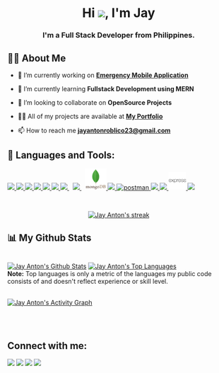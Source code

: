 <h1 align="center">Hi <img src="https://raw.githubusercontent.com/MartinHeinz/MartinHeinz/master/wave.gif" width="30px">, I'm Jay</h1>
<h3 align="center">I'm a Full Stack Developer from Philippines.</h3>

## 🙋‍♂️ About Me

- 🔭 I’m currently working on **[Emergency Mobile Application](https://github.com/Juan-Tapp/)**

- 🌱 I’m currently learning **Fullstack Development using MERN**

- 👯 I’m looking to collaborate on **OpenSource Projects**

- 👨‍💻 All of my projects are available at **[My Portfolio](https://jayantonroblico.tech)**

- 📫 How to reach me **jayantonroblico23@gmail.com**

## 🚀 Languages and Tools:

<p align="left"> 
    <!-- <a href="https://www.java.com" target="_blank"> <img src="https://img.icons8.com/color/48/000000/java-coffee-cup-logo.png"/> </a> -->
    <a href="https://reactjs.org/" target="_blank"> <img src="https://img.icons8.com/color/48/000000/react-native.png"/> </a>
    <!-- <a href="https://spring.io/projects/spring-boot" target="_blank"> <img src="https://img.icons8.com/color/48/000000/spring-logo.png"/> </a>  -->
    <a href="https://developer.mozilla.org/en-US/docs/Web/JavaScript" target="_blank"> <img src="https://img.icons8.com/color/48/000000/javascript.png"/> </a> 
    <a href="https://www.w3.org/html/" target="_blank"> <img src="https://img.icons8.com/color/48/000000/html-5.png"/> </a> 
    <a href="https://www.w3schools.com/css/" target="_blank"> <img src="https://img.icons8.com/color/48/000000/css3.png"/> </a> 
    <a href="https://getbootstrap.com" target="_blank"> <img src="https://img.icons8.com/color/48/000000/bootstrap.png"/> </a> 
    <a href="https://www.python.org" target="_blank"> <img src="https://img.icons8.com/color/48/000000/python.png"/> </a> 
    <a style="padding-right:8px;" href="https://nodejs.org" target="_blank"> <img src="https://img.icons8.com/color/48/000000/nodejs.png"/> </a> 
    <a style="padding-right:8px;" href="https://www.mysql.com/" target="_blank"> <img src="https://img.icons8.com/fluent/50/000000/mysql-logo.png"/> </a>
    <a href="https://www.mongodb.com/" target="_blank"> <img src="https://raw.githubusercontent.com/devicons/devicon/master/icons/mongodb/mongodb-original-wordmark.svg" alt="mongodb" width="48" height="48"/> </a> 
    <a href="https://firebase.google.com/" target="_blank"> <img src="https://img.icons8.com/color/48/000000/firebase.png"/> </a> 
    <a href="https://postman.com" target="_blank"> <img src="https://www.vectorlogo.zone/logos/getpostman/getpostman-icon.svg" alt="postman" width="45" height="45"/> </a>   
    <a href="https://git-scm.com/" target="_blank"> <img src="https://img.icons8.com/color/48/000000/git.png"/> </a> 
    <!-- <a href="https://www.jenkins.io" target="_blank"> <img src="https://www.vectorlogo.zone/logos/jenkins/jenkins-icon.svg" alt="jenkins" width="48" height="48"/> </a>  -->
    <a href="https://redux.js.org" target="_blank"> <img src="https://img.icons8.com/color/48/000000/redux.png"/> </a>
    <a href="https://expressjs.com" target="_blank"> <img src="https://raw.githubusercontent.com/devicons/devicon/master/icons/express/express-original-wordmark.svg" alt="express" width="40" height="40"/> </a>
    <a href="https://www.djangoproject.com/"><img src="https://img.icons8.com/color/48/000000/django.png"/></a>
</p>

<!-- [![React Badge](https://img.shields.io/badge/-React-61DBFB?style=for-the-badge&labelColor=black&logo=react&logoColor=61DBFB)](#)  [![Javascript Badge](https://img.shields.io/badge/-Javascript-F0DB4F?style=for-the-badge&labelColor=black&logo=javascript&logoColor=F0DB4F)](#) [![Typescript Badge](https://img.shields.io/badge/-Typescript-007acc?style=for-the-badge&labelColor=black&logo=typescript&logoColor=007acc)](#) [![Nodejs Badge](https://img.shields.io/badge/-Nodejs-3C873A?style=for-the-badge&labelColor=black&logo=node.js&logoColor=3C873A)](#) [![GraphQL Badge](https://img.shields.io/badge/-GraphQl-e535ab?style=for-the-badge&labelColor=black&logo=node.js&logoColor=e535ab)](#) -->
<br/>

<p align="center">
    <a href="https://github.com/saerdyey/github-readme-streak-stats">
        <img title="🔥 Get streak stats for your profile at git.io/streak-stats" alt="Jay Anton's streak" src="https://github-readme-streak-stats.herokuapp.com/?user=saerdyey&theme=black-ice&hide_border=true&stroke=0000&background=060A0CD0"/>
    </a>
</p>

## 📊 My Github Stats

  <br/>
    <a href="https://github.com/saerdyey/github-readme-stats"><img alt="Jay Anton's Github Stats" src="https://github-readme-stats.vercel.app/api?username=saerdyey&show_icons=true&count_private=true&theme=react&hide_border=true&bg_color=0D1117" /></a>
  <a href="https://github.com/saerdyey/github-readme-stats"><img alt="Jay Anton's Top Languages" src="https://github-readme-stats.vercel.app/api/top-langs/?username=saerdyey&langs_count=8&count_private=true&layout=compact&theme=react&hide_border=true&bg_color=0D1117" /></a>
  <br/>
  <b>Note:</b> Top languages is only a metric of the languages my public code consists of and doesn't reflect experience or skill level.

<br/>
<br/>

<a href="https://github.com/saerdyey/github-readme-activity-graph"><img alt="Jay Anton's Activity Graph" src="https://activity-graph.herokuapp.com/graph?username=saerdyey&bg_color=0D1117&color=5BCDEC&line=5BCDEC&point=FFFFFF&hide_border=true" /></a>

<br/>
<br/>

## Connect with me:

<p align="left">

<a href = "https://www.linkedin.com/in/jayantonroblico23/"><img src="https://img.icons8.com/fluent/48/000000/linkedin.png"/></a>
<a href = "https://twitter.com/saerdyey"><img src="https://img.icons8.com/fluent/48/000000/twitter.png"/></a>
<a href = "https://www.instagram.com/saerdyey/"><img src="https://img.icons8.com/fluent/48/000000/instagram-new.png"/></a>
<a href = "https://www.youtube.com/channel/UCE5nMDyaCQE-yfP5ljFwk0g"><img src="https://img.icons8.com/color/48/000000/youtube-play.png"/></a>

</p>
